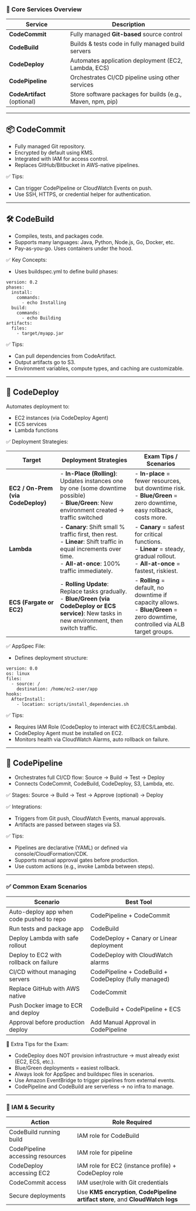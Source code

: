 ### 🧩 Core Services Overview
| Service                     | Description                                                |
| --------------------------- | ---------------------------------------------------------- |
| **CodeCommit**              | Fully managed **Git-based** source control                 |
| **CodeBuild**               | Builds & tests code in fully managed build servers         |
| **CodeDeploy**              | Automates application deployment (EC2, Lambda, ECS)        |
| **CodePipeline**            | Orchestrates CI/CD pipeline using other services           |
| **CodeArtifact** (optional) | Store software packages for builds (e.g., Maven, npm, pip) |

---

## 📦 CodeCommit
- Fully managed Git repository.
- Encrypted by default using KMS.
- Integrated with IAM for access control.
- Replaces GitHub/Bitbucket in AWS-native pipelines.

✅ Tips:
- Can trigger CodePipeline or CloudWatch Events on push.
- Use SSH, HTTPS, or credential helper for authentication.

---

## 🛠️ CodeBuild
- Compiles, tests, and packages code.
- Supports many languages: Java, Python, Node.js, Go, Docker, etc.
- Pay-as-you-go. Uses containers under the hood.

✅ Key Concepts:
- Uses buildspec.yml to define build phases:
```
version: 0.2
phases:
  install:
    commands:
      - echo Installing
  build:
    commands:
      - echo Building
artifacts:
  files:
    - target/myapp.jar
```
✅ Tips:
- Can pull dependencies from CodeArtifact.
- Output artifacts go to S3.
- Environment variables, compute types, and caching are customizable.

---

## 🚀 CodeDeploy
Automates deployment to:
- EC2 instances (via CodeDeploy Agent)
- ECS services
- Lambda functions

✅ Deployment Strategies:

| **Target**                         | **Deployment Strategies**                                                                                                                                           | **Exam Tips / Scenarios**                                                                                                          |
| ---------------------------------- | ------------------------------------------------------------------------------------------------------------------------------------------------------------------- | ---------------------------------------------------------------------------------------------------------------------------------- |
| **EC2 / On-Prem (via CodeDeploy)** | - **In-Place (Rolling)**: Updates instances one by one (some downtime possible)<br>- **Blue/Green**: New environment created → traffic switched                     | - **In-place** = fewer resources, but downtime risk.<br>- **Blue/Green** = zero downtime, easy rollback, costs more.               |
| **Lambda**                         | - **Canary**: Shift small % traffic first, then rest.<br>- **Linear**: Shift traffic in equal increments over time.<br>- **All-at-once**: 100% traffic immediately. | - **Canary** = safest for critical functions.<br>- **Linear** = steady, gradual rollout.<br>- **All-at-once** = fastest, riskiest. |
| **ECS (Fargate or EC2)**           | - **Rolling Update**: Replace tasks gradually.<br>- **Blue/Green (via CodeDeploy or ECS service)**: New tasks in new environment, then switch traffic.              | - **Rolling** = default, no downtime if capacity allows.<br>- **Blue/Green** = zero downtime, controlled via ALB target groups.    |


✅ AppSpec File:
- Defines deployment structure:
```
version: 0.0
os: linux
files:
  - source: /
    destination: /home/ec2-user/app
hooks:
  AfterInstall:
    - location: scripts/install_dependencies.sh
```
✅ Tips:
- Requires IAM Role (CodeDeploy to interact with EC2/ECS/Lambda).
- CodeDeploy Agent must be installed on EC2.
- Monitors health via CloudWatch Alarms, auto rollback on failure.

---

## 🔄 CodePipeline
- Orchestrates full CI/CD flow: Source → Build → Test → Deploy
- Connects CodeCommit, CodeBuild, CodeDeploy, S3, Lambda, etc.

✅ Stages: Source → Build → Test → Approve (optional) → Deploy

✅ Integrations:
- Triggers from Git push, CloudWatch Events, manual approvals.
- Artifacts are passed between stages via S3.

✅ Tips:
- Pipelines are declarative (YAML) or defined via console/CloudFormation/CDK.
- Supports manual approval gates before production.
- Use custom actions (e.g., invoke Lambda between steps).

---

### ✅ Common Exam Scenarios
| Scenario                                 | Best Tool                                             |
| ---------------------------------------- | ----------------------------------------------------- |
| Auto-deploy app when code pushed to repo | CodePipeline + CodeCommit                             |
| Run tests and package app                | CodeBuild                                             |
| Deploy Lambda with safe rollout          | CodeDeploy + Canary or Linear deployment              |
| Deploy to EC2 with rollback on failure   | CodeDeploy with CloudWatch alarms                     |
| CI/CD without managing servers           | CodePipeline + CodeBuild + CodeDeploy (fully managed) |
| Replace GitHub with AWS native           | CodeCommit                                            |
| Push Docker image to ECR and deploy      | CodeBuild + CodePipeline + ECS                        |
| Approval before production deploy        | Add Manual Approval in CodePipeline                   |

🧠 Extra Tips for the Exam:
- CodeDeploy does NOT provision infrastructure → must already exist (EC2, ECS, etc.).
- Blue/Green deployments = easiest rollback.
- Always look for AppSpec and buildspec files in scenarios.
- Use Amazon EventBridge to trigger pipelines from external events.
- CodePipeline and CodeBuild are serverless → no infra to manage.

---

### 🔐 IAM & Security
| Action                           | Role Required                                                                    |
| -------------------------------- | -------------------------------------------------------------------------------- |
| CodeBuild running build          | IAM role for CodeBuild                                                           |
| CodePipeline accessing resources | IAM role for pipeline                                                            |
| CodeDeploy accessing EC2         | IAM role for EC2 (instance profile) + CodeDeploy role                            |
| CodeCommit access                | IAM user/role with Git credentials                                               |
| Secure deployments               | Use **KMS encryption**, **CodePipeline artifact store**, and **CloudWatch logs** |

